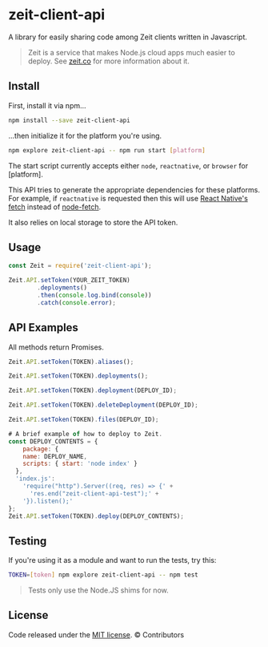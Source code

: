 # zeit-client-api

A library for easily sharing code among Zeit clients written in Javascript.

> Zeit is a service that makes Node.js cloud apps much easier to deploy. See [zeit.co] for more information about it.

## Install
First, install it via npm...
```sh
npm install --save zeit-client-api
```
...then initialize it for the platform you're using.
```sh
npm explore zeit-client-api -- npm run start [platform]
```
The start script currently accepts either ```node```, ```reactnative```, or ```browser``` for [platform].

This API tries to generate the appropriate dependencies for these platforms. For example, if ```reactnative``` is requested then this will use [React Native's fetch] instead of [node-fetch].

It also relies on local storage to store the API token.

## Usage

```js
const Zeit = require('zeit-client-api');

Zeit.API.setToken(YOUR_ZEIT_TOKEN)
        .deployments()
        .then(console.log.bind(console))
        .catch(console.error);
```

## API Examples
All methods return Promises.

```js
Zeit.API.setToken(TOKEN).aliases();
```

```js
Zeit.API.setToken(TOKEN).deployments();
```

```js
Zeit.API.setToken(TOKEN).deployment(DEPLOY_ID);
```
```js
Zeit.API.setToken(TOKEN).deleteDeployment(DEPLOY_ID);
```
```js
Zeit.API.setToken(TOKEN).files(DEPLOY_ID);
```
```js
# A brief example of how to deploy to Zeit.
const DEPLOY_CONTENTS = {
    package: {
    name: DEPLOY_NAME,
    scripts: { start: 'node index' }
  },
  'index.js':
    'require("http").Server((req, res) => {' +
      'res.end("zeit-client-api-test");' +
    '}).listen();'
};
Zeit.API.setToken(TOKEN).deploy(DEPLOY_CONTENTS);
```

## Testing
If you're using it as a module and want to run the tests, try this:
```sh
TOKEN=[token] npm explore zeit-client-api -- npm test
```

> Tests only use the Node.JS shims for now.

## License

Code released under the [MIT license]. © Contributors

[zeit.co]: <https://zeit.co/>
[node-fetch]: <https://www.npmjs.com/package/node-fetch>
[React Native's fetch]: <https://facebook.github.io/react-native/docs/network.html>
[MIT license]: <https://github.com/massless/zeit-client-api/blob/master/LICENSE>
